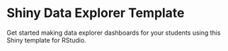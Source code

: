 # Shiny Data Explorer Template

Get started making data explorer dashboards for your students using this Shiny template for RStudio.
